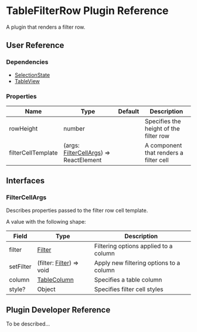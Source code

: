 # TableFilterRow Plugin Reference

A plugin that renders a filter row.

## User Reference

### Dependencies

- [SelectionState](selection-state.md)
- [TableView](table-view.md)

### Properties

Name | Type | Default | Description
-----|------|---------|------------
rowHeight | number | | Specifies the height of the filter row
filterCellTemplate | (args: [FilterCellArgs](#filter-cell-args)) => ReactElement | | A component that renders a filter cell

## Interfaces

### <a name="filter-cell-args"></a>FilterCellArgs

Describes properties passed to the filter row cell template.

A value with the following shape:

Field | Type | Description
------|------|------------
filter | [Filter](filtering-state.md#filter) | Filtering options applied to a column
setFilter | (filter: [Filter](filtering-state.md#filter)) => void | Apply new filtering options to a column
column | [TableColumn](table-view.md#table-column) | Specifies a table column
style? | Object | Specifies filter cell styles

## Plugin Developer Reference

To be described...

